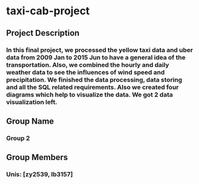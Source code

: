 # taxi-cab-project

## Project Description
### In this final project, we processed the yellow taxi data and uber data from 2009 Jan to 2015 Jun to have a general idea of the transportation. Also, we combined the hourly and daily weather data to see the influences of wind speed and precipitation. We finished the data processing, data storing and all the SQL related requirements. Also we created four diagrams which help to visualize the data. We got 2 data visualization left.

## Group Name
### Group 2

## Group Members
### Unis: [zy2539, lb3157]
